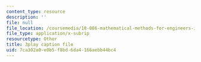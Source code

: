 ```yaml
---
content_type: resource
description: ''
file: null
file_location: /coursemedia/18-086-mathematical-methods-for-engineers-ii-spring-2006/7ca302a0e0b5f8bd6da4166aebb44bc4_ZpOJJk6en2o.srt
file_type: application/x-subrip
resourcetype: Other
title: 3play caption file
uid: 7ca302a0-e0b5-f8bd-6da4-166aebb44bc4
---
```

